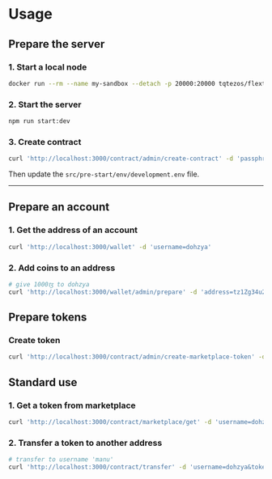 # Usage

## Prepare the server

### 1. Start a local node

```sh
docker run --rm --name my-sandbox --detach -p 20000:20000 tqtezos/flextesa:20210930 granabox start
```

### 2. Start the server

```sh
npm run start:dev
```

### 3. Create contract

```sh
curl 'http://localhost:3000/contract/admin/create-contract' -d 'passphrase=thisismyadminpassphrase'
```

Then update the `src/pre-start/env/development.env` file.

---

## Prepare an account

### 1. Get the address of an account

```sh
curl 'http://localhost:3000/wallet' -d 'username=dohzya'
```

### 2. Add coins to an address

```sh
# give 1000ꜩ to dohzya
curl 'http://localhost:3000/wallet/admin/prepare' -d 'address=tz1Zg34u27wdhcpt28jFyfXiahvWyqXwMpSd&amount=1000'
```

## Prepare tokens

### Create token

```sh
curl 'http://localhost:3000/contract/admin/create-marketplace-token' -d 'passphrase=thisismyadminpassphrase&metadata={"name":"Jules"}'
```

## Standard use

### 1. Get a token from marketplace

```sh
curl 'http://localhost:3000/contract/marketplace/get' -d 'username=dohzya&tokenId=1'
```

### 2. Transfer a token to another address

```sh
# transfer to username 'manu'
curl 'http://localhost:3000/contract/transfer' -d 'username=dohzya&tokenId=1&to=tz1SeyMdJEjvitoeSCKVoDD1E7TRoAY71Jjo'
```